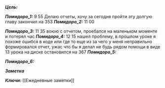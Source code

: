 
***Цель:***  

***Помидоро_1:***  9 55
Делаю отчеты, хочу за сегодня пройти эту долгую главу
закончил на 353
***Помидоро_2:*** 11 00

***Помидоро_3:*** 11 35
воюю с отчетом, проебался на маленьком моменте и потерял час
***Помидоро_4:*** 12 15
нашел проблему, в прошлом уроке я похоже ошибся в коде или где то еще из за чего у меня неправильно формировался отчет, ужас что бы я делал не будь рядом помощи в виде 13 урока на диске остановился на 367
***Помидоро_5:*** 

***Помидоро_6:*** 

***Заметка*** 


***Ключи:*** [[Ежедневные заметки]]